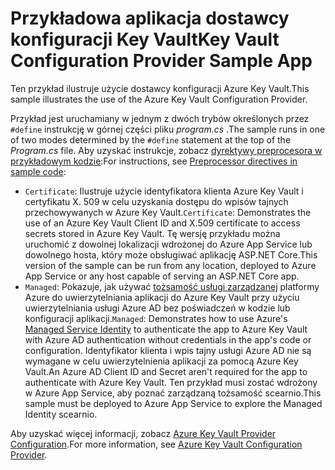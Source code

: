 # <a name="key-vault-configuration-provider-sample-app"></a><span data-ttu-id="955ed-101">Przykładowa aplikacja dostawcy konfiguracji Key Vault</span><span class="sxs-lookup"><span data-stu-id="955ed-101">Key Vault Configuration Provider Sample App</span></span>

<span data-ttu-id="955ed-102">Ten przykład ilustruje użycie dostawcy konfiguracji Azure Key Vault.</span><span class="sxs-lookup"><span data-stu-id="955ed-102">This sample illustrates the use of the Azure Key Vault Configuration Provider.</span></span>

<span data-ttu-id="955ed-103">Przykład jest uruchamiany w jednym z dwóch trybów określonych przez `#define` instrukcję w górnej części pliku *program.cs* .</span><span class="sxs-lookup"><span data-stu-id="955ed-103">The sample runs in one of two modes determined by the `#define` statement at the top of the *Program.cs* file.</span></span> <span data-ttu-id="955ed-104">Aby uzyskać instrukcje, zobacz [dyrektywy preprocesora w przykładowym kodzie](https://docs.microsoft.com/aspnet/core#preprocessor-directives-in-sample-code):</span><span class="sxs-lookup"><span data-stu-id="955ed-104">For instructions, see [Preprocessor directives in sample code](https://docs.microsoft.com/aspnet/core#preprocessor-directives-in-sample-code):</span></span>

* <span data-ttu-id="955ed-105">`Certificate`: Ilustruje użycie identyfikatora klienta Azure Key Vault i certyfikatu X. 509 w celu uzyskania dostępu do wpisów tajnych przechowywanych w Azure Key Vault.</span><span class="sxs-lookup"><span data-stu-id="955ed-105">`Certificate`: Demonstrates the use of an Azure Key Vault Client ID and X.509 certificate to access secrets stored in Azure Key Vault.</span></span> <span data-ttu-id="955ed-106">Tę wersję przykładu można uruchomić z dowolnej lokalizacji wdrożonej do Azure App Service lub dowolnego hosta, który może obsługiwać aplikację ASP.NET Core.</span><span class="sxs-lookup"><span data-stu-id="955ed-106">This version of the sample can be run from any location, deployed to Azure App Service or any host capable of serving an ASP.NET Core app.</span></span>
* <span data-ttu-id="955ed-107">`Managed`: Pokazuje, jak używać [tożsamość usługi zarządzanej](https://docs.microsoft.com/azure/active-directory/managed-identities-azure-resources/overview) platformy Azure do uwierzytelniania aplikacji do Azure Key Vault przy użyciu uwierzytelniania usługi Azure AD bez poświadczeń w kodzie lub konfiguracji aplikacji.</span><span class="sxs-lookup"><span data-stu-id="955ed-107">`Managed`: Demonstrates how to use Azure's [Managed Service Identity](https://docs.microsoft.com/azure/active-directory/managed-identities-azure-resources/overview) to authenticate the app to Azure Key Vault with Azure AD authentication without credentials in the app's code or configuration.</span></span> <span data-ttu-id="955ed-108">Identyfikator klienta i wpis tajny usługi Azure AD nie są wymagane w celu uwierzytelnienia aplikacji za pomocą Azure Key Vault.</span><span class="sxs-lookup"><span data-stu-id="955ed-108">An Azure AD Client ID and Secret aren't required for the app to authenticate with Azure Key Vault.</span></span> <span data-ttu-id="955ed-109">Ten przykład musi zostać wdrożony w Azure App Service, aby poznać zarządzaną tożsamość scearnio.</span><span class="sxs-lookup"><span data-stu-id="955ed-109">This sample must be deployed to Azure App Service to explore the Managed Identity scearnio.</span></span>

<span data-ttu-id="955ed-110">Aby uzyskać więcej informacji, zobacz [Azure Key Vault Provider Configuration](https://docs.microsoft.com/aspnet/core/security/key-vault-configuration).</span><span class="sxs-lookup"><span data-stu-id="955ed-110">For more information, see [Azure Key Vault Configuration Provider](https://docs.microsoft.com/aspnet/core/security/key-vault-configuration).</span></span>
